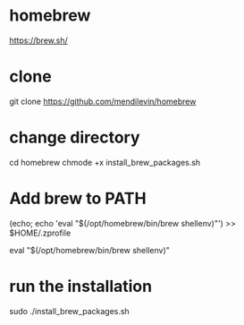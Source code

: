 # homebrew
https://brew.sh/

# clone
git clone https://github.com/mendilevin/homebrew

# change directory
cd homebrew
chmode +x install_brew_packages.sh

# Add brew to PATH
(echo; echo 'eval "$(/opt/homebrew/bin/brew shellenv)"') >> $HOME/.zprofile

eval "$(/opt/homebrew/bin/brew shellenv)"

# run the installation
sudo ./install_brew_packages.sh
